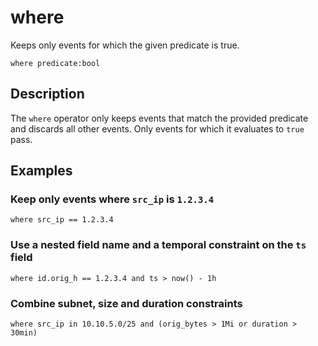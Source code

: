 # where

Keeps only events for which the given predicate is true.

```tql
where predicate:bool
```

## Description

The `where` operator only keeps events that match the provided predicate and
discards all other events. Only events for which it evaluates to `true` pass.

## Examples

### Keep only events where `src_ip` is `1.2.3.4`

```tql
where src_ip == 1.2.3.4
```

### Use a nested field name and a temporal constraint on the `ts` field

```tql
where id.orig_h == 1.2.3.4 and ts > now() - 1h
```

### Combine subnet, size and duration constraints

```tql
where src_ip in 10.10.5.0/25 and (orig_bytes > 1Mi or duration > 30min)
```
